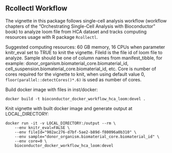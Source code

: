 Rcollectl Workflow
------------------

The vignette in this package follows single-cell analysis workflow
(workflow chapters of the “Orchestrating Single-Cell Analysis with
Bioconductor” book) to analyze loom file from HCA dataset and tracks
computing resources usage with R package `Rcollectl`.

Suggested computing resources: 60 GB memory, 16 CPUs when parameter
knitr\_eval set to TRUE to knit the vignette. FileId is the file id of
loom file to analyze. Sample should be one of column names from
manifest\_tibble, for example:
donor\_organism.biomaterial\_core.biomaterial\_id,
cell\_suspension.biomaterial\_core.biomaterial\_id, etc. Core is number
of cores required for the vignette to knit, when using default value 0,
`floor(parallel::detectCores()*.6)` is used as number of cores.

Build docker image with files in inst/docker:

    docker build -t bioconductor_docker_workflow_hca_loom:devel .

Knit vignette with built docker image and generate output at
LOCAL\_DIRECTORY:

    docker run -it -v LOCAL_DIRECTORY:/output --rm \
        --env knitr_eval=FALSE \
        --env fileId="902ac276-d7bf-5ae2-b89d-f80096a0b310" \
        --env sample="donor_organism.biomaterial_core.biomaterial_id" \
        --env core=0 \
        bioconductor_docker_workflow_hca_loom:devel
